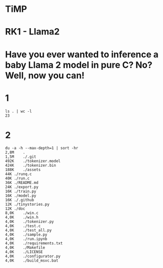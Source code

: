 # TiMP
# RK1 - Llama2
# Have you ever wanted to inference a baby Llama 2 model in pure C? No? Well, now you can!
# 1 
```
ls . | wc -l
23
```
# 2
```
du -a -h --max-depth=1 | sort -hr
2,8M	.
1,5M	./.git
492K	./tokenizer.model
424K	./tokenizer.bin
188K	./assets
44K	./runq.c
40K	./run.c
36K	./README.md
24K	./export.py
16K	./train.py
16K	./model.py
16K	./.github
12K	./tinystories.py
12K	./doc
8,0K	./win.c
4,0K	./win.h
4,0K	./tokenizer.py
4,0K	./test.c
4,0K	./test_all.py
4,0K	./sample.py
4,0K	./run.ipynb
4,0K	./requirements.txt
4,0K	./Makefile
4,0K	./LICENSE
4,0K	./configurator.py
4,0K	./build_msvc.bat
```

